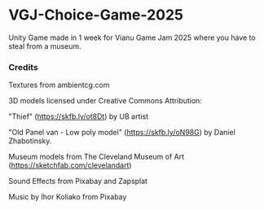 # VGJ-Choice-Game-2025
Unity Game made in 1 week for Vianu Game Jam 2025 where you have to steal from a museum.


### Credits

Textures from ambientcg.com

3D models licensed under Creative Commons Attribution:

"Thief" (https://skfb.ly/ot8Dt) by UB artist

"Old Panel van - Low poly model" (https://skfb.ly/oN98G) by Daniel Zhabotinsky.

Museum models from The Cleveland Museum of Art (https://sketchfab.com/clevelandart)


Sound Effects from Pixabay and Zapsplat

Music by Ihor Koliako from Pixabay
